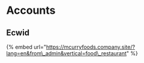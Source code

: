 # Accounts

## Ecwid

{% embed url="https://mcurryfoods.company.site/?lang=en&from\_admin&vertical=food\_restaurant" %}



